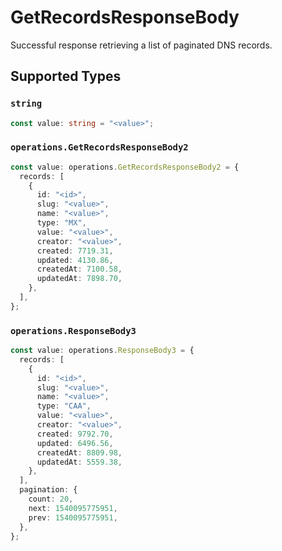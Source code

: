 # GetRecordsResponseBody

Successful response retrieving a list of paginated DNS records.


## Supported Types

### `string`

```typescript
const value: string = "<value>";
```

### `operations.GetRecordsResponseBody2`

```typescript
const value: operations.GetRecordsResponseBody2 = {
  records: [
    {
      id: "<id>",
      slug: "<value>",
      name: "<value>",
      type: "MX",
      value: "<value>",
      creator: "<value>",
      created: 7719.31,
      updated: 4130.86,
      createdAt: 7100.58,
      updatedAt: 7898.70,
    },
  ],
};
```

### `operations.ResponseBody3`

```typescript
const value: operations.ResponseBody3 = {
  records: [
    {
      id: "<id>",
      slug: "<value>",
      name: "<value>",
      type: "CAA",
      value: "<value>",
      creator: "<value>",
      created: 9792.70,
      updated: 6496.56,
      createdAt: 8809.98,
      updatedAt: 5559.38,
    },
  ],
  pagination: {
    count: 20,
    next: 1540095775951,
    prev: 1540095775951,
  },
};
```

